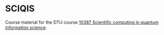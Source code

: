 # SCIQIS

Course material for the DTU course [10387 Scientific computing in quantum information science](https://kurser.dtu.dk/course/10387).
